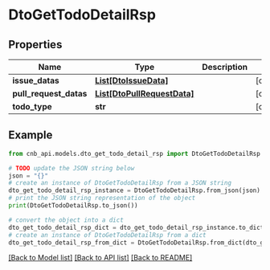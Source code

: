 # DtoGetTodoDetailRsp


## Properties

Name | Type | Description | Notes
------------ | ------------- | ------------- | -------------
**issue_datas** | [**List[DtoIssueData]**](DtoIssueData.md) |  | [optional] 
**pull_request_datas** | [**List[DtoPullRequestData]**](DtoPullRequestData.md) |  | [optional] 
**todo_type** | **str** |  | [optional] 

## Example

```python
from cnb_api.models.dto_get_todo_detail_rsp import DtoGetTodoDetailRsp

# TODO update the JSON string below
json = "{}"
# create an instance of DtoGetTodoDetailRsp from a JSON string
dto_get_todo_detail_rsp_instance = DtoGetTodoDetailRsp.from_json(json)
# print the JSON string representation of the object
print(DtoGetTodoDetailRsp.to_json())

# convert the object into a dict
dto_get_todo_detail_rsp_dict = dto_get_todo_detail_rsp_instance.to_dict()
# create an instance of DtoGetTodoDetailRsp from a dict
dto_get_todo_detail_rsp_from_dict = DtoGetTodoDetailRsp.from_dict(dto_get_todo_detail_rsp_dict)
```
[[Back to Model list]](../README.md#documentation-for-models) [[Back to API list]](../README.md#documentation-for-api-endpoints) [[Back to README]](../README.md)


